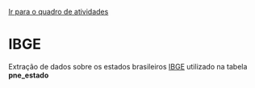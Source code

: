 [Ir para o quadro de atividades](https://github.com/ops-org/projeto-novo-eleitor/projects/4)

# IBGE 

Extração de dados sobre os estados brasileiros [IBGE](https://cidades.ibge.gov.br/) utilizado na tabela **pne_estado**
